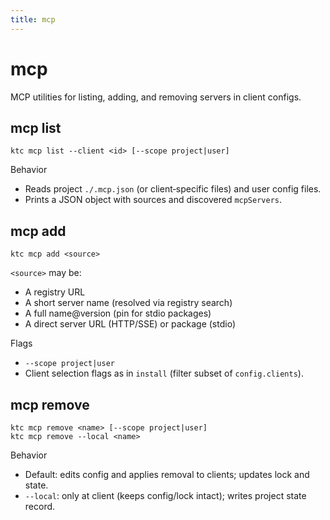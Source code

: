 ```yaml
---
title: mcp
---
```


# mcp

MCP utilities for listing, adding, and removing servers in client configs.

## mcp list
```
ktc mcp list --client <id> [--scope project|user]
```
Behavior
- Reads project `./.mcp.json` (or client‑specific files) and user config files.
- Prints a JSON object with sources and discovered `mcpServers`.

## mcp add
```
ktc mcp add <source>
```
`<source>` may be:
- A registry URL
- A short server name (resolved via registry search)
- A full name@version (pin for stdio packages)
- A direct server URL (HTTP/SSE) or package (stdio)

Flags
- `--scope project|user`
- Client selection flags as in `install` (filter subset of `config.clients`).

## mcp remove
```
ktc mcp remove <name> [--scope project|user]
ktc mcp remove --local <name>
```
Behavior
- Default: edits config and applies removal to clients; updates lock and state.
- `--local`: only at client (keeps config/lock intact); writes project state record.
